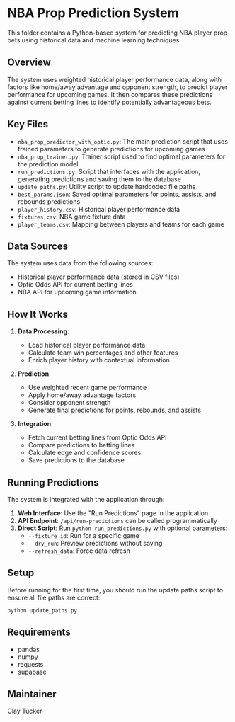 # NBA Prop Prediction System

This folder contains a Python-based system for predicting NBA player prop bets using historical data and machine learning techniques.

## Overview

The system uses weighted historical player performance data, along with factors like home/away advantage and opponent strength, to predict player performance for upcoming games. It then compares these predictions against current betting lines to identify potentially advantageous bets.

## Key Files

- `nba_prop_predictor_with_optic.py`: The main prediction script that uses trained parameters to generate predictions for upcoming games
- `nba_prop_trainer.py`: Trainer script used to find optimal parameters for the prediction model
- `run_predictions.py`: Script that interfaces with the application, generating predictions and saving them to the database
- `update_paths.py`: Utility script to update hardcoded file paths
- `best_params.json`: Saved optimal parameters for points, assists, and rebounds predictions
- `player_history.csv`: Historical player performance data
- `fixtures.csv`: NBA game fixture data
- `player_teams.csv`: Mapping between players and teams for each game

## Data Sources

The system uses data from the following sources:
- Historical player performance data (stored in CSV files)
- Optic Odds API for current betting lines
- NBA API for upcoming game information

## How It Works

1. **Data Processing**:
   - Load historical player performance data
   - Calculate team win percentages and other features
   - Enrich player history with contextual information

2. **Prediction**:
   - Use weighted recent game performance
   - Apply home/away advantage factors
   - Consider opponent strength
   - Generate final predictions for points, rebounds, and assists

3. **Integration**:
   - Fetch current betting lines from Optic Odds API
   - Compare predictions to betting lines
   - Calculate edge and confidence scores
   - Save predictions to the database

## Running Predictions

The system is integrated with the application through:

1. **Web Interface**: Use the "Run Predictions" page in the application
2. **API Endpoint**: `/api/run-predictions` can be called programmatically
3. **Direct Script**: Run `python run_predictions.py` with optional parameters:
   - `--fixture_id`: Run for a specific game
   - `--dry_run`: Preview predictions without saving
   - `--refresh_data`: Force data refresh

## Setup

Before running for the first time, you should run the update paths script to ensure all file paths are correct:

```
python update_paths.py
```

## Requirements

- pandas
- numpy
- requests
- supabase

## Maintainer

Clay Tucker 